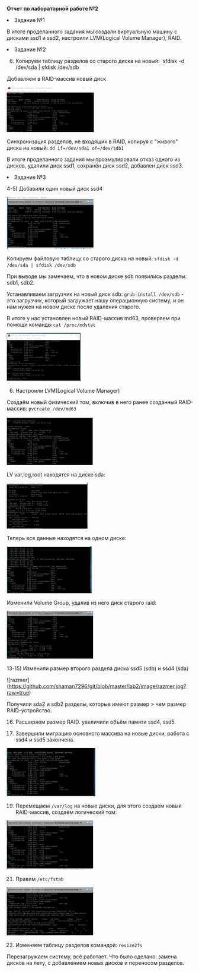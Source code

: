 **Отчет по лабораторной работе №2**

<li>Задание №1</li>

В итоге проделанного задания мы создали виртуальную машину с дисками ssd1 и ssd2, настроили LVM(Logical Volume Manager), RAID.

<li>Задание №2</li>

6) Копируем таблицу разделов со старого диска на новый: `sfdisk -d /dev/sda | sfdisk /dev/sdb

 Добавляем в RAID-массив новый диск

![RAID](https://github.com/shaman7296/git/blob/master/lab2/image/RAID.jpg?raw=true)

Cинхронизация разделов, не входящих в RAID, копируя с "живого" диска на новый: `dd if=/dev/sda1 of=/dev/sdb1`

В итоге проделанного задания мы проэмулировали отказ одного из дисков, удалили диск ssd1, сохранён диск ssd2, добавлен диск ssd3.

<li>Задание №3</li>

4-5) Добавили один новый диск ssd4

![DISK](https://github.com/shaman7296/git/blob/master/lab2/image/DISK.jpg?raw=true)

 Копируем файловую таблицу со старого диска на новый: `sfdisk -d /dev/sda | sfdisk /dev/sdb`

При выводе мы замечаем, что в новом диске sdb появились разделы: sdb1, sdb2.

Устанавливаем загрузчик на новый диск sdb: `grub-install /dev/sdb` - это загрузчик, который загружает нашу операционную систему, и он нам нужен на новом диске после удаления старого.

В итоге у нас установлен новый RAID-массив md63, проверяем при помощи команды `cat /proc/mdstat`

![RAID1](https://github.com/shaman7296/git/blob/master/lab2/image/RAID1.jpg?raw=true)

6) Настроили LVM(Logical Volume Manager)

Создаём новый физический том, включив в него ранее созданный RAID-массив: `pvcreate /dev/md63`

![md63](https://github.com/shaman7296/git/blob/master/lab2/image/md63.jpg?raw=true)

LV var,log,root находятся на диске sda:

![LV](https://github.com/shaman7296/git/blob/master/lab2/image/LV.jpg?raw=true)

Теперь все данные находятся на одном диске:

![disk](https://github.com/shaman7296/git/blob/master/lab2/image/disk.jpg?raw=true)

Изменили Volume Group, удалив из него диск старого raid:

![VG](https://github.com/shaman7296/git/blob/master/lab2/image/VG.jpg?raw=true)

13-15) Изменили размер второго раздела диска ssd5 (sdb) и ssd4 (sda)

![razmer] (https://github.com/shaman7296/git/blob/master/lab2/image/razmer.jpg?raw=true)

Получили sda2 и sdb2 разделы, которые имеют размер > чем размер RAID-устройство.

16) Расширяем размер RAID. увеличили объём памяти ssd4, ssd5.

18) Завершили миграцию основного массива на новые диски, работа с ssd4 и ssd5 закончена.

![mg](https://github.com/shaman7296/git/blob/master/lab2/image/mg.jpg?raw=true)

19) Перемещаем `/var/log` на новые диски, для этого создаем новый RAID-массив, создаём логический том:

![var](https://github.com/shaman7296/git/blob/master/lab2/image/var.jpg?raw=true)

21) Правим `/etc/fstab`

![etc](https://github.com/shaman7296/git/blob/master/lab2/image/etc.jpg?raw=true)

22) Изменяем таблицу разделов командой: `resize2fs`

Перезагружаем систему, всё работает. Что было сделано: замена дисков на лету, с добавлением новых дисков и переносом разделов.

